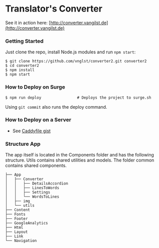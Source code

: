 # Translator's Converter

See it in action here: [http://converter.vangilst.de](http://converter.vangilst.de)

### Getting Started

Just clone the repo, install Node.js modules and run `npm start`:

```
$ git clone https://github.com/vnglst/converter2.git converter2
$ cd converter2
$ npm install
$ npm start
```

### How to Deploy on Surge

```shell
$ npm run deploy                # Deploys the project to surge.sh
```
Using ```git commit``` also runs the deploy command.

### How to Deploy on a Server

- See [Caddyfile gist](https://gist.github.com/vnglst/354ca3208b6dfdfbae81)

### Structure App

The app itself is located in the Components folder and has the following structure. Utils contains shared utilities and models. The folder common contains shared components.
```
├── App
│   ├── Converter
│   │   ├── DetailsAccordion
│   │   ├── LinesToWords
│   │   ├── Settings
│   │   └── WordsToLines
│   ├── img
│   └── utils
├── Content
├── Fonts
├── Footer
├── GoogleAnalytics
├── Html
├── Layout
├── Link
└── Navigation
```
